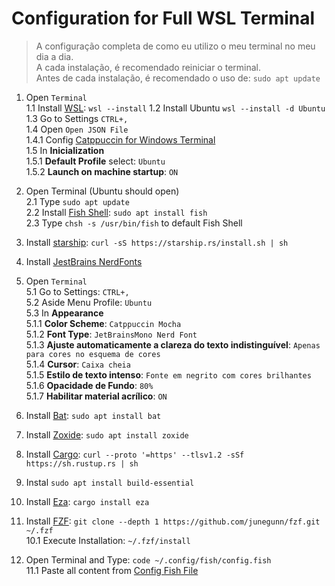 # Configuration for Full WSL Terminal
> A configuração completa de como eu utilizo o meu terminal no meu dia a dia.  
> A cada instalação, é recomendado reiniciar o terminal.  
> Antes de cada instalação, é recomendado o uso de: `sudo apt update`

1. Open `Terminal`  
1.1 Install [WSL](https://learn.microsoft.com/pt-br/windows/wsl/install): `wsl --install`
1.2 Install Ubuntu `wsl --install -d Ubuntu`  
1.3 Go to Settings `CTRL+,`  
1.4 Open `Open JSON File`  
  1.4.1 Config [Catppuccin for Windows Terminal](https://github.com/catppuccin/windows-terminal?tab=readme-ov-file)  
1.5 In **Inicialization**  
  1.5.1 **Default Profile** select: `Ubuntu`  
  1.5.2 **Launch on machine startup**: `ON`  
2. Open Terminal (Ubuntu should open)  
2.1 Type `sudo apt update`  
2.2 Install [Fish Shell](https://fishshell.com/): `sudo apt install fish`  
2.3 Type `chsh -s /usr/bin/fish` to default Fish Shell  
4. Install [starship](https://starship.rs/): `curl -sS https://starship.rs/install.sh | sh`  
5. Install [JestBrains NerdFonts](https://www.nerdfonts.com/font-downloads)  
6. Open `Terminal`  
5.1 Go to Settings: `CTRL+,`  
5.2 Aside Menu Profile: `Ubuntu`  
5.3 In **Appearance**  
  5.1.1 **Color Scheme**: `Catppuccin Mocha`  
  5.1.2 **Font Type**: `JetBrainsMono Nerd Font`  
  5.1.3 **Ajuste automaticamente a clareza do texto indistinguível**: `Apenas para cores no esquema de cores`  
  5.1.4 **Cursor**: `Caixa cheia`  
  5.1.5 **Estilo de texto intenso**: `Fonte em negrito com cores brilhantes`  
  5.1.6 **Opacidade de Fundo**: `80%`  
  5.1.7 **Habilitar material acrílico**: `ON`  
7. Install [Bat](https://github.com/sharkdp/bat): `sudo apt install bat`  
8. Install [Zoxide](https://github.com/ajeetdsouza/zoxide): `sudo apt install zoxide`  
9. Install [Cargo](https://github.com/rust-lang/cargo): `curl --proto '=https' --tlsv1.2 -sSf https://sh.rustup.rs | sh`
10. Instal `sudo apt install build-essential`  
11. Install [Eza](https://github.com/eza-community/eza): `cargo install eza`  
12. Install [FZF](https://github.com/junegunn/fzf): `git clone --depth 1 https://github.com/junegunn/fzf.git ~/.fzf`  
10.1 Execute Installation: `~/.fzf/install`  

13. Open Terminal and Type: `code ~/.config/fish/config.fish`  
11.1 Paste all content from [Config Fish File](config.fish)  

